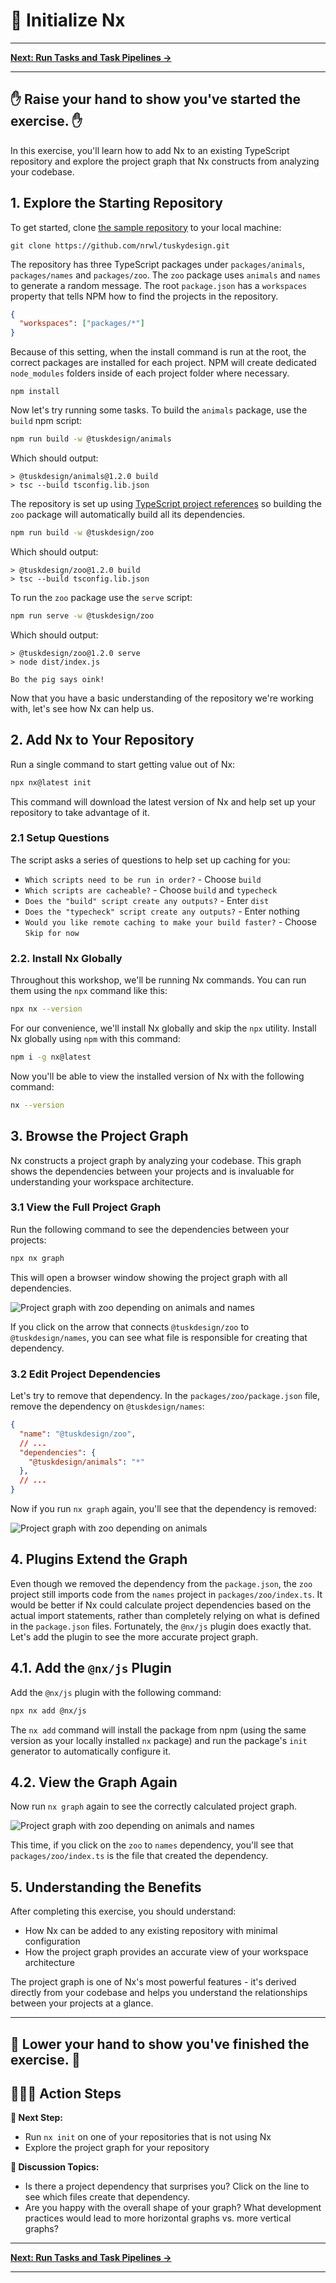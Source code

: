 # 📖 Initialize Nx

---

**[Next: Run Tasks and Task Pipelines →](./02-task-pipelines.md)**

---

✋ Raise your hand to show you've started the exercise. ✋
---

In this exercise, you'll learn how to add Nx to an existing TypeScript repository and explore the project graph that Nx constructs from analyzing your codebase.

## 1. Explore the Starting Repository

To get started, clone [the sample repository](https://github.com/nrwl/tuskydesign/fork) to your local machine:

```shell
git clone https://github.com/nrwl/tuskydesign.git
```

The repository has three TypeScript packages under `packages/animals`, `packages/names` and `packages/zoo`. The `zoo` package uses `animals` and `names` to generate a random message. The root `package.json` has a `workspaces` property that tells NPM how to find the projects in the repository.

```json {% fileName="package.json" %}
{
  "workspaces": ["packages/*"]
}
```

Because of this setting, when the install command is run at the root, the correct packages are installed for each project. NPM will create dedicated `node_modules` folders inside of each project folder where necessary.

```shell
npm install
```

Now let's try running some tasks. To build the `animals` package, use the `build` npm script:

```bash
npm run build -w @tuskdesign/animals
```

Which should output:

```text {% command="npm run build -w @tuskdesign/animals" path="~/tuskydesigns" %}
> @tuskdesign/animals@1.2.0 build
> tsc --build tsconfig.lib.json
```

The repository is set up using [TypeScript project references](https://www.typescriptlang.org/docs/handbook/project-references.html) so building the `zoo` package will automatically build all its dependencies.

```bash
npm run build -w @tuskdesign/zoo
```

Which should output:

```text {% command="npm run build -w @tuskdesign/zoo" path="~/tuskydesigns" %}
> @tuskdesign/zoo@1.2.0 build
> tsc --build tsconfig.lib.json
```

To run the `zoo` package use the `serve` script:

```bash
npm run serve -w @tuskdesign/zoo
```

Which should output:

```text {% command="npm run serve -w @tuskdesign/zoo" path="~/tuskydesigns" %}
> @tuskdesign/zoo@1.2.0 serve
> node dist/index.js

Bo the pig says oink!
```

Now that you have a basic understanding of the repository we're working with, let's see how Nx can help us.

## 2. Add Nx to Your Repository

Run a single command to start getting value out of Nx:

```bash
npx nx@latest init
```

This command will download the latest version of Nx and help set up your repository to take advantage of it.

### 2.1 Setup Questions

The script asks a series of questions to help set up caching for you:

- `Which scripts need to be run in order?` - Choose `build`
- `Which scripts are cacheable?` - Choose `build` and `typecheck`
- `Does the "build" script create any outputs?` - Enter `dist`
- `Does the "typecheck" script create any outputs?` - Enter nothing
- `Would you like remote caching to make your build faster?` - Choose `Skip for now`

### 2.2. Install Nx Globally

Throughout this workshop, we'll be running Nx commands. You can run them using the `npx` command like this:

```bash
npx nx --version
```

For our convenience, we'll install Nx globally and skip the `npx` utility.  Install Nx globally using `npm` with this command:

```bash
npm i -g nx@latest
```

Now you'll be able to view the installed version of Nx with the following command:

```bash
nx --version
```

## 3. Browse the Project Graph

Nx constructs a project graph by analyzing your codebase. This graph shows the dependencies between your projects and is invaluable for understanding your workspace architecture.

### 3.1 View the Full Project Graph

Run the following command to see the dependencies between your projects:

```bash
npx nx graph
```

This will open a browser window showing the project graph with all dependencies.

![Project graph with `zoo` depending on `animals` and `names`](images/intro-nx-graph.png)

If you click on the arrow that connects `@tuskdesign/zoo` to `@tuskdesign/names`, you can see what file is responsible for creating that dependency.

### 3.2 Edit Project Dependencies

Let's try to remove that dependency. In the `packages/zoo/package.json` file, remove the dependency on `@tuskdesign/names`:

```json
{
  "name": "@tuskdesign/zoo",
  // ...
  "dependencies": {
    "@tuskdesign/animals": "*"
  },
  // ...
}
```

Now if you run `nx graph` again, you'll see that the dependency is removed:

![Project graph with `zoo` depending on `animals`](images/intro-separated-nx-graph.png)

## 4. Plugins Extend the Graph

Even though we removed the dependency from the `package.json`, the `zoo` project still imports code from the `names` project in `packages/zoo/index.ts`. It would be better if Nx could calculate project dependencies based on the actual import statements, rather than completely relying on what is defined in the `package.json` files. Fortunately, the `@nx/js` plugin does exactly that. Let's add the plugin to see the more accurate project graph.

## 4.1. Add the `@nx/js` Plugin

Add the `@nx/js` plugin with the following command:

```bash
npx nx add @nx/js
```

The `nx add` command will install the package from npm (using the same version as your locally installed `nx` package) and run the package's `init` generator to automatically configure it.

## 4.2. View the Graph Again

Now run `nx graph` again to see the correctly calculated project graph.

![Project graph with `zoo` depending on `animals` and `names`](images/intro-nx-graph.png)

This time, if you click on the `zoo` to `names` dependency, you'll see that `packages/zoo/index.ts` is the file that created the dependency.

## 5. Understanding the Benefits

After completing this exercise, you should understand:

- How Nx can be added to any existing repository with minimal configuration
- How the project graph provides an accurate view of your workspace architecture

The project graph is one of Nx's most powerful features - it's derived directly from your codebase and helps you understand the relationships between your projects at a glance.

---
👏 Lower your hand to show you've finished the exercise. 👏
---

## 🏃‍♂️‍➡️ Action Steps

**👟 Next Step:**
- Run `nx init` on one of your repositories that is not using Nx
- Explore the project graph for your repository

**🧠 Discussion Topics:**
- Is there a project dependency that surprises you? Click on the line to see which files create that dependency.
- Are you happy with the overall shape of your graph? What development practices would lead to more horizontal graphs vs. more vertical graphs?

---

**[Next: Run Tasks and Task Pipelines →](./02-task-pipelines.md)**

---